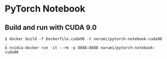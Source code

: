 # PyTorch Notebook

## Build and run with CUDA 9.0

```
$ docker build -f Dockerfile.cuda90 -t narumi/pytorch-notebook-cuda90 .
$ nvidia-docker run -it --rm -p 8888:8888 narumi/pytorch-notebook-cuda90
```